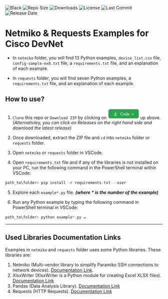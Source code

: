 ![Black](https://img.shields.io/badge/code%20style-black-000000.svg)
![Repo Size](https://img.shields.io/github/repo-size/Tes3awy/Netmiko-Examples)
![Downloads](https://img.shields.io/github/downloads/Tes3awy/Netmiko-Examples/latest/total)
![License](https://img.shields.io/github/license/Tes3awy/Netmiko-Examples)
![Last Commit](https://img.shields.io/github/last-commit/Tes3awy/Netmiko-Examples)
![Release Date](https://img.shields.io/github/release-date/Tes3awy/Netmiko-Examples)

# Netmiko & Requests Examples for Cisco DevNet

- In `netmiko` folder, you will find 13 Python examples, `device_list.csv` file, `config-sample-ex8.txt` file, a `requirements.txt` file, and an explanation of each example.

- In `requests` folder, you will find seven Python examples, a `requirements.txt` file, and an explanation of each example.

## How to use?

1. `Clone` this repo or `Download ZIP` by clicking on <img src="assets/code-button.png" alt="Code Button" title="Button" width="100"/> up above.
   _(Alternativley, you can click on Releases on the right hand side and download the latest release)_

2. Once downloaded, extract the ZIP file and `cd` into `netmiko` folder or `requests` folder.

3. Open `netmiko` or `requests` folder in VSCode.

4. Open `requirements.txt` file and if any of the libraries is not installed on your PC, run the following command in the PowerShell terminal within VSCode:

```powershell
path_to\folder> pip install -r requirements.txt --user
```

5. Explore each `example*.py` file. _**(where **\*** is the number of the example)**_

6. Run any Python example by typing the following command in PowerShell terminal in VSCode:

```powershell
path_to\folder> python example*.py ↵
```

---

## Used Libraries Documentation Links

Examples in `netmiko` and `requests` folder uses some Python libraries. These libraries are:

1. Netmiko (Multi-vendor library to simplify Paramiko SSH connections to network devices). [Documentation Link](https://github.com/ktbyers/netmiko/blob/develop/README.md).
2. XlsxWriter (XlsxWriter is a Python module for creating Excel XLSX files). [Documentation Link](https://xlsxwriter.readthedocs.io/)
3. Pandas (Data Analysis Library). [Documentation Link](https://pandas.pydata.org/docs/)
4. Requests (HTTP Requests). [Documentation Link](https://docs.python-requests.org/en/master/)

